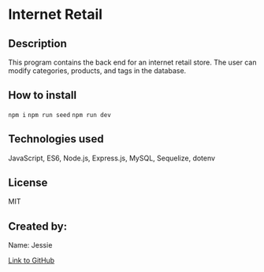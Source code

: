 # Internet Retail

## Description

This program contains the back end for an internet retail store. The user can modify categories, products, and tags in the database.

## How to install

`npm i`
`npm run seed`
`npm run dev`

## Technologies used

JavaScript, ES6, Node.js, Express.js, MySQL, Sequelize, dotenv

## License

MIT

## Created by:

Name: Jessie

[Link to GitHub](https://github.com/ladystephani)
